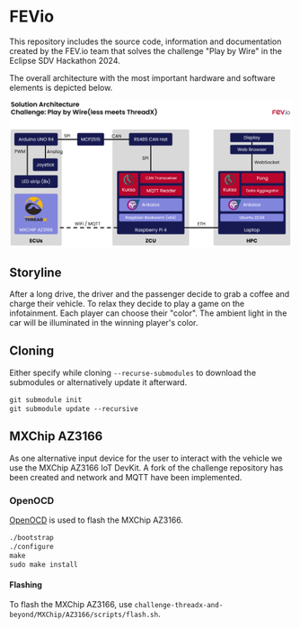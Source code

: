 # FEVio

This repository includes the source code, information and documentation created by the FEV.io team that solves the challenge "Play by Wire" in the Eclipse SDV Hackathon 2024.

The overall architecture with the most important hardware and software elements is depicted below.

![Solution Architecture](./sdv_solution_architecture.png)

## Storyline

After a long drive, the driver and the passenger decide to grab a coffee and charge their vehicle.
To relax they decide to play a game on the infotainment.
Each player can choose their "color".
The ambient light in the car will be illuminated in the winning player's color.

## Cloning

Either specify while cloning `--recurse-submodules` to download the submodules or alternatively update it afterward.

```shell
git submodule init
git submodule update --recursive
```

## MXChip AZ3166

As one alternative input device for the user to interact with the vehicle we use the MXChip AZ3166 IoT DevKit.
A fork of the challenge repository has been created and network and MQTT have been implemented.

### OpenOCD

[OpenOCD](https://github.com/openocd-org/openocd) is used to flash the MXChip AZ3166.

```shell
./bootstrap
./configure
make
sudo make install 
```

#### Flashing

To flash the MXChip AZ3166, use `challenge-threadx-and-beyond/MXChip/AZ3166/scripts/flash.sh`.
